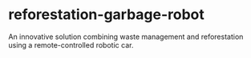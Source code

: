 # reforestation-garbage-robot
An innovative solution combining waste management and reforestation using a remote-controlled robotic car.
